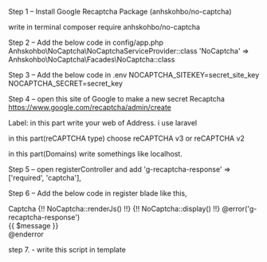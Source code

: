 Step 1 – Install Google Recaptcha Package (anhskohbo/no-captcha)

 write in terminal composer require anhskohbo/no-captcha
 
Step 2 – Add the below code in config/app.php 
  Anhskohbo\NoCaptcha\NoCaptchaServiceProvider::class
  'NoCaptcha' => Anhskohbo\NoCaptcha\Facades\NoCaptcha::class
  
Step 3 – Add the below code in .env
  NOCAPTCHA_SITEKEY=secret_site_key
  NOCAPTCHA_SECRET=secret_key
  
Step 4 – open this site of Google to make a new secret Recaptcha
  https://www.google.com/recaptcha/admin/create
  
  Label:
  in this part write your web of Address. i use laravel
  
  in this part(reCAPTCHA type) choose reCAPTCHA v3 or reCAPTCHA v2
  
  in this part(Domains) write somethings like localhost.
  
Step 5 – open registerController and add 
 'g-recaptcha-response' => ['required', 'captcha'],
 
Step 6 – Add the below code in register blade like this,
  <div class="form-group">
                          <label for="captcha">Captcha</label>
                             {!! NoCaptcha::renderJs() !!}
                             {!! NoCaptcha::display() !!}
                                @error('g-recaptcha-response')
                            <div class="alert alert-danger mt-1 mb-1">{{ $message }}</div>
                               @enderror
                        </div> 
						
						

step 7. - write this script in template

<script src="https://www.google.com/recaptcha/api.js?onload=vueRecaptchaApiLoaded&render=explicit" async defer>


 thanks

